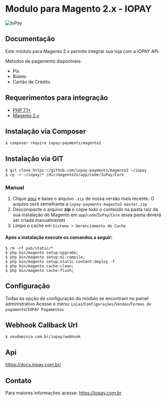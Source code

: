 # Modulo para Magento 2.x - IOPAY
![IoPay](https://static.iopay.dev/assets/img/capa_git.jpg)
## Documentação

Este módulo para Magento 2.x permite integrar sua loja com a IOPAY API.

Métodos de pagamento disponíveis:

- Pix
- Boleto
- Cartão de Crédito

## Requerimentos para integração
- [PHP 7.1+](https://www.php.net)
- [Magento 2.x](https://magento.com/tech-resources/download)

## Instalação via Composer
	$ composer require iopay-payments/magento2

## Instalação via GIT
    $ git clone https://github.com/iopay-payments/magento2 ~/iopay
    $ cp -r ~/iopay/* /dir/magento2x/app/code/IoPay/Core

### Manual
1. Clique [aqui](https://github.com/iopay-payments/magento2/archive/refs/tags/v1.0.0.zip) e baixe o arquivo `.zip` de nossa versão mais recente. O arquivo será semelhante a `iopay-payments-magento2-master.zip`
2. Descompacte o arquivo **zip** e copie todo o conteúdo na pasta raiz da sua instalação do Magento em `app`/`code`/`IoPay`/`Core` (essa pasta deverá ser criada manualmente)
3. Limpe o cache em `Sistema > Gerenciamento de Cache`

#### Após a instalação execute os comandos a seguir:
    $ rm -rf pub/static/*
    $ php bin/magento setup:upgrade;
    $ php bin/magento setup:di:compile;
    $ php bin/magento setup:static-content:deploy -f
    $ php bin/magento cache:clean;
    $ php bin/magento cache:flush;

## Configuração
Todas as opção de configuração do módulo se encontram no painel administrativo
Acesse o menu: `Lojas`/`Configurações`/`Vendas`/`Formas de pagamento`/`IOPAY Pagamentos`

## Webhook Callback Url
    $ seudominio.com.br/iopay/webhook

## Api
https://docs.iopay.com.br/

## Contato
Para maiores informações acesse: https://iopay.com.br